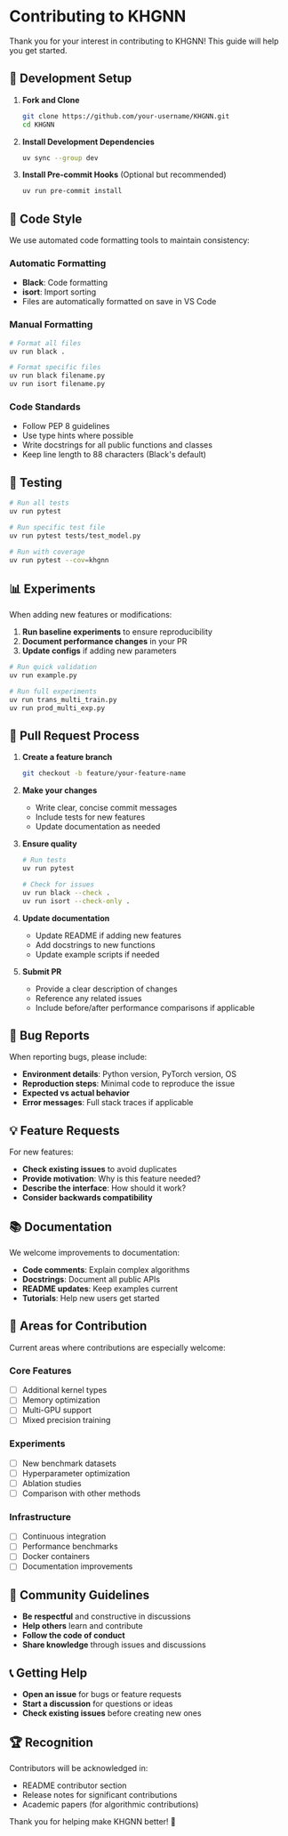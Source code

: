 # Contributing to KHGNN

Thank you for your interest in contributing to KHGNN! This guide will help you get started.

## 🔧 Development Setup

1. **Fork and Clone**
   ```bash
   git clone https://github.com/your-username/KHGNN.git
   cd KHGNN
   ```

2. **Install Development Dependencies**
   ```bash
   uv sync --group dev
   ```

3. **Install Pre-commit Hooks** (Optional but recommended)
   ```bash
   uv run pre-commit install
   ```

## 📝 Code Style

We use automated code formatting tools to maintain consistency:

### Automatic Formatting
- **Black**: Code formatting
- **isort**: Import sorting
- Files are automatically formatted on save in VS Code

### Manual Formatting
```bash
# Format all files
uv run black .

# Format specific files
uv run black filename.py
uv run isort filename.py
```

### Code Standards
- Follow PEP 8 guidelines
- Use type hints where possible
- Write docstrings for all public functions and classes
- Keep line length to 88 characters (Black's default)

## 🧪 Testing

```bash
# Run all tests
uv run pytest

# Run specific test file
uv run pytest tests/test_model.py

# Run with coverage
uv run pytest --cov=khgnn
```

## 📊 Experiments

When adding new features or modifications:

1. **Run baseline experiments** to ensure reproducibility
2. **Document performance changes** in your PR
3. **Update configs** if adding new parameters

```bash
# Run quick validation
uv run example.py

# Run full experiments
uv run trans_multi_train.py
uv run prod_multi_exp.py
```

## 🚀 Pull Request Process

1. **Create a feature branch**
   ```bash
   git checkout -b feature/your-feature-name
   ```

2. **Make your changes**
   - Write clear, concise commit messages
   - Include tests for new features
   - Update documentation as needed

3. **Ensure quality**
   ```bash
   # Run tests
   uv run pytest
   
   # Check for issues
   uv run black --check .
   uv run isort --check-only .
   ```

4. **Update documentation**
   - Update README if adding new features
   - Add docstrings to new functions
   - Update example scripts if needed

5. **Submit PR**
   - Provide a clear description of changes
   - Reference any related issues
   - Include before/after performance comparisons if applicable

## 🐛 Bug Reports

When reporting bugs, please include:

- **Environment details**: Python version, PyTorch version, OS
- **Reproduction steps**: Minimal code to reproduce the issue
- **Expected vs actual behavior**
- **Error messages**: Full stack traces if applicable

## 💡 Feature Requests

For new features:

- **Check existing issues** to avoid duplicates
- **Provide motivation**: Why is this feature needed?
- **Describe the interface**: How should it work?
- **Consider backwards compatibility**

## 📚 Documentation

We welcome improvements to documentation:

- **Code comments**: Explain complex algorithms
- **Docstrings**: Document all public APIs
- **README updates**: Keep examples current
- **Tutorials**: Help new users get started

## 🎯 Areas for Contribution

Current areas where contributions are especially welcome:

### Core Features
- [ ] Additional kernel types
- [ ] Memory optimization
- [ ] Multi-GPU support
- [ ] Mixed precision training

### Experiments
- [ ] New benchmark datasets
- [ ] Hyperparameter optimization
- [ ] Ablation studies
- [ ] Comparison with other methods

### Infrastructure
- [ ] Continuous integration
- [ ] Performance benchmarks
- [ ] Docker containers
- [ ] Documentation improvements

## 🤝 Community Guidelines

- **Be respectful** and constructive in discussions
- **Help others** learn and contribute
- **Follow the code of conduct**
- **Share knowledge** through issues and discussions

## 📞 Getting Help

- **Open an issue** for bugs or feature requests
- **Start a discussion** for questions or ideas
- **Check existing issues** before creating new ones

## 🏆 Recognition

Contributors will be acknowledged in:
- README contributor section
- Release notes for significant contributions
- Academic papers (for algorithmic contributions)

Thank you for helping make KHGNN better! 🎉
